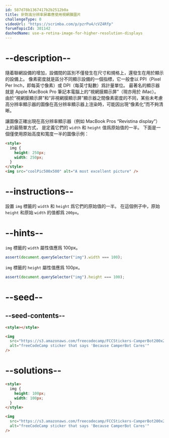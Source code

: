 ```yaml
---
id: 587d78b1367417b2b2512b0a
title: 針對高分辨率屏幕應使用視網膜圖片
challengeType: 0
videoUrl: "https://scrimba.com/p/pzrPu4/cVZ4Rfp"
forumTopicId: 301142
dashedName: use-a-retina-image-for-higher-resolution-displays
---
```


# --description--

隨着聯網設備的增加，設備間的區別不僅發生在尺寸和規格上，還發生在用於顯示的設備上。 像素密度就是區分不同顯示設備的一個指標，它一般會以 PPI（Pixel Per Inch，即每英寸像素）或 DPI（每英寸點數）爲計量單位。 最著名的顯示器就是 Apple MacBook Pro 筆記本電腦上的“視網膜顯示屏”（現亦用於 iMac）。 由於“視網膜顯示屏”和“非視網膜顯示屏”顯示器之間像素密度的不同，某些未考慮高分辨率顯示器的圖像在高分辨率顯示器上渲染時，可能因出現“像素化”而不夠清晰。

讓圖像正確出現在高分辨率顯示器（例如 MacBook Pros “Revistina display”）上的最簡單方式， 是定義它們的 `width` 和 `height` 值爲原始值的一半。 下面是一個僅使用原始高度和寬度一半的圖像示例：

```html
<style>
  img {
    height: 250px;
    width: 250px;
  }
</style>
<img src="coolPic500x500" alt="A most excellent picture" />
```

# --instructions--

設置 `img` 標籤的 `width` 和 `height` 爲它們的原始值的一半。 在這個例子中，原始 `height` 和原始 `width` 的值都爲 `200px`。

# --hints--

`img` 標籤的 `width` 屬性值應爲 100px。

```js
assert(document.querySelector("img").width === 100);
```

`img` 標籤的 `height` 屬性值應爲 100px。

```js
assert(document.querySelector("img").height === 100);
```

# --seed--

## --seed-contents--

```html
<style></style>

<img
  src="https://s3.amazonaws.com/freecodecamp/FCCStickers-CamperBot200x200.jpg"
  alt="freeCodeCamp sticker that says 'Because CamperBot Cares'"
/>
```

# --solutions--

```html
<style>
  img {
    height: 100px;
    width: 100px;
  }
</style>

<img
  src="https://s3.amazonaws.com/freecodecamp/FCCStickers-CamperBot200x200.jpg"
  alt="freeCodeCamp sticker that says 'Because CamperBot Cares'"
/>
```
